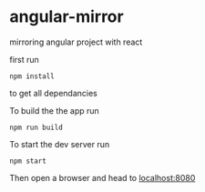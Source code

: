 # angular-mirror
mirroring angular project with react

first run
```
npm install
```

to get all dependancies

To build the the app run
```
npm run build
```

To start the dev server run
```
npm start
```

Then open a browser and head to
[localhost:8080](localhost:8080)
